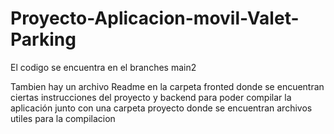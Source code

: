 # Proyecto-Aplicacion-movil-Valet-Parking

El codigo se encuentra en el branches main2

Tambien hay un archivo Readme en la carpeta fronted donde se encuentran ciertas instrucciones del proyecto y backend para poder compilar la aplicación junto con una carpeta proyecto donde se encuentran archivos utiles para la compilacion
